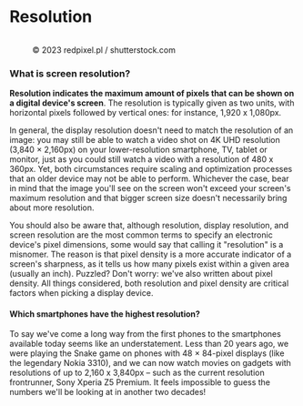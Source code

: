 # Resolution

<figure><img src="https://images.versus.io/property/resolution-1598628303999.variety.jpg" alt=""><figcaption><p>© 2023 redpixel.pl / shutterstock.com</p></figcaption></figure>

### What is screen resolution?

**Resolution indicates the maximum amount of pixels that can be shown on a digital device's screen**. The resolution is typically given as two units, with horizontal pixels followed by vertical ones: for instance, 1,920 x 1,080px.

In general, the display resolution doesn't need to match the resolution of an image: you may still be able to watch a video shot on 4K UHD resolution (3,840 × 2,160px) on your lower-resolution smartphone, TV, tablet or monitor, just as you could still watch a video with a resolution of 480 x 360px. Yet, both circumstances require scaling and optimization processes that an older device may not be able to perform. Whichever the case, bear in mind that the image you'll see on the screen won't exceed your screen's maximum resolution and that bigger screen size doesn't necessarily bring about more resolution.

You should also be aware that, although resolution, display resolution, and screen resolution are the most common terms to specify an electronic device's pixel dimensions, some would say that calling it "resolution" is a misnomer. The reason is that pixel density is a more accurate indicator of a screen's sharpness, as it tells us how many pixels exist within a given area (usually an inch). Puzzled? Don't worry: we've also written about pixel density. All things considered, both resolution and pixel density are critical factors when picking a display device.

#### Which smartphones have the highest resolution?

To say we've come a long way from the first phones to the smartphones available today seems like an understatement. Less than 20 years ago, we were playing the Snake game on phones with 48 × 84-pixel displays (like the legendary Nokia 3310), and we can now watch movies on gadgets with resolutions of up to 2,160 x 3,840px – such as the current resolution frontrunner, Sony Xperia Z5 Premium. It feels impossible to guess the numbers we'll be looking at in another two decades!
